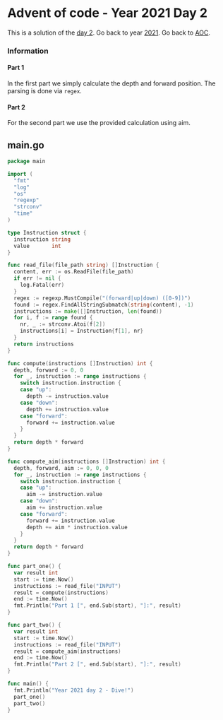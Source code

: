 # Advent of code - Year 2021 Day 2

This is a solution of the [day 2](https://adventofcode.com/2021/day/2). Go back to year [2021](2021.md). Go back to [AOC](../adventofcode.md).

### Information

#### Part 1

In the first part we simply calculate the depth and forward position. The parsing is done via `regex`.

#### Part 2

For the second part we use the provided calculation using aim.


## main.go

```go
package main

import (
  "fmt"
  "log"
  "os"
  "regexp"
  "strconv"
  "time"
)

type Instruction struct {
  instruction string
  value       int
}

func read_file(file_path string) []Instruction {
  content, err := os.ReadFile(file_path)
  if err != nil {
    log.Fatal(err)
  }
  regex := regexp.MustCompile("(forward|up|down) ([0-9])")
  found := regex.FindAllStringSubmatch(string(content), -1)
  instructions := make([]Instruction, len(found))
  for i, f := range found {
    nr, _ := strconv.Atoi(f[2])
    instructions[i] = Instruction{f[1], nr}
  }
  return instructions
}

func compute(instructions []Instruction) int {
  depth, forward := 0, 0
  for _, instruction := range instructions {
    switch instruction.instruction {
    case "up":
      depth -= instruction.value
    case "down":
      depth += instruction.value
    case "forward":
      forward += instruction.value
    }
  }
  return depth * forward
}

func compute_aim(instructions []Instruction) int {
  depth, forward, aim := 0, 0, 0
  for _, instruction := range instructions {
    switch instruction.instruction {
    case "up":
      aim -= instruction.value
    case "down":
      aim += instruction.value
    case "forward":
      forward += instruction.value
      depth += aim * instruction.value
    }
  }
  return depth * forward
}

func part_one() {
  var result int
  start := time.Now()
  instructions := read_file("INPUT")
  result = compute(instructions)
  end := time.Now()
  fmt.Println("Part 1 [", end.Sub(start), "]:", result)
}

func part_two() {
  var result int
  start := time.Now()
  instructions := read_file("INPUT")
  result = compute_aim(instructions)
  end := time.Now()
  fmt.Println("Part 2 [", end.Sub(start), "]:", result)
}

func main() {
  fmt.Println("Year 2021 day 2 - Dive!")
  part_one()
  part_two()
}
```

